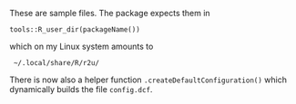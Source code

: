 
These are sample files. The package expects them in 

    tools::R_user_dir(packageName())
    
which on my Linux system amounts to 

     ~/.local/share/R/r2u/

There is now also a helper function `.createDefaultConfiguration()` which
dynamically builds the file `config.dcf`.
